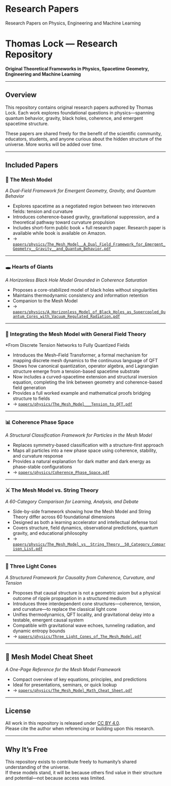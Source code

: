 # Research Papers  
Research Papers on Physics, Engineering and Machine Learning

# Thomas Lock — Research Repository  
**Original Theoretical Frameworks in Physics, Spacetime Geometry, Engineering and Machine Learning**

---

## Overview

This repository contains original research papers authored by Thomas Lock. Each work explores foundational questions in physics—spanning quantum behavior, gravity, black holes, coherence, and emergent spacetime structure.

These papers are shared freely for the benefit of the scientific community, educators, students, and anyone curious about the hidden structure of the universe. More works will be added over time.

---

## Included Papers

### 🧠 The Mesh Model  
*A Dual-Field Framework for Emergent Geometry, Gravity, and Quantum Behavior*  
- Explores spacetime as a negotiated region between two interwoven fields: tension and curvature  
- Introduces coherence-based gravity, gravitational suppression, and a theoretical pathway toward curvature propulsion  
- Includes short-form public book + full research paper. Research paper is available while book is available on Amazon.  
- → [`papers/physics/The_Mesh_Model__A_Dual_Field_Framework_for_Emergent_Geometry__Gravity__and_Quantum_Behavior.pdf`](./papers/physics/The_Mesh_Model__A_Dual_Field_Framework_for_Emergent_Geometry__Gravity__and_Quantum_Behavior.pdf)

---

### 🕳️ Hearts of Giants  
*A Horizonless Black Hole Model Grounded in Coherence Saturation*  
- Proposes a core-stabilized model of black holes without singularities  
- Maintains thermodynamic consistency and information retention  
- Companion to the Mesh Model  
- → [`papers/physics/A_Horizonless_Model_of_Black_Holes_as_Supercooled_Quantum_Cores_with_Vacuum_Regulated_Radiation.pdf`](../papers/physics/A_Horizonless_Model_of_Black_Holes_as_Supercooled_Quantum_Cores_with_Vacuum_Regulated_Radiation.pdf)

---

### 🔁 Integrating the Mesh Model with General Field Theory  
*From Discrete Tension Networks to Fully Quantized Fields

- Introduces the Mesh–Field Transformer, a formal mechanism for mapping discrete mesh dynamics to the continuous language of QFT
- Shows how canonical quantization, operator algebra, and Lagrangian structure emerge from a tension-based spacetime substrate
- Now includes a curved-spacetime extension and structural inversion equation, completing the link between geometry and coherence-based field generation
- Provides a full worked example and mathematical proofs bridging structure to fields 
- → [`papers/physics/The_Mesh_Model___Tension_to_QFT.pdf`](./papers/physics/The_Mesh_Model___Tension_to_QFT.pdf)

---

### 📊 Coherence Phase Space  
*A Structural Classification Framework for Particles in the Mesh Model*  
- Replaces symmetry-based classification with a structure-first approach  
- Maps all particles into a new phase space using coherence, stability, and curvature response  
- Provides a natural explanation for dark matter and dark energy as phase-stable configurations  
- → [`papers/physics/Coherence_Phase_Space.pdf`](./papers/physics/Coherence_Phase_Space.pdf)

---

### ⚔️ The Mesh Model vs. String Theory  
*A 60-Category Comparison for Learning, Analysis, and Debate*  
- Side-by-side framework showing how the Mesh Model and String Theory differ across 60 foundational dimensions  
- Designed as both a learning accelerator and intellectual defense tool  
- Covers structure, field dynamics, observational predictions, quantum gravity, and educational philosophy  
- → [`papers/physics/The_Mesh_Model_vs__String_Theory__50_Category_Comparison_List.pdf`](./papers/physics/The_Mesh_Model_vs__String_Theory__50_Category_Comparison_List.pdf)

---

### 🌌 Three Light Cones  
*A Structured Framework for Causality from Coherence, Curvature, and Tension*  
- Proposes that causal structure is not a geometric axiom but a physical outcome of ripple propagation in a structured medium  
- Introduces three interdependent cone structures—coherence, tension, and curvature—to replace the classical light cone  
- Unifies thermodynamics, QFT locality, and gravitational delay into a testable, emergent causal system  
- Compatible with gravitational wave echoes, tunneling radiation, and dynamic entropy bounds  
- → [`papers/physics/Three_Light_Cones_of_The_Mesh_Model.pdf`](./papers/physics/Three_Light_Cones_of_The_Mesh_Model.pdf)

---

## 🧾 Mesh Model Cheat Sheet  
*A One-Page Reference for the Mesh Model Framework*  
- Compact overview of key equations, principles, and predictions  
- Ideal for presentations, seminars, or quick lookup  
- → [`papers/physics/The_Mesh_Model_Math_Cheat_Sheet.pdf`](./papers/physics/The_Mesh_Model_Math_Cheat_Sheet.pdf)

---

## License

All work in this repository is released under [CC BY 4.0](https://creativecommons.org/licenses/by/4.0/).  
Please cite the author when referencing or building upon this research.

---

## Why It’s Free

This repository exists to contribute freely to humanity’s shared understanding of the universe.  
If these models stand, it will be because others find value in their structure and potential—not because access was limited.

